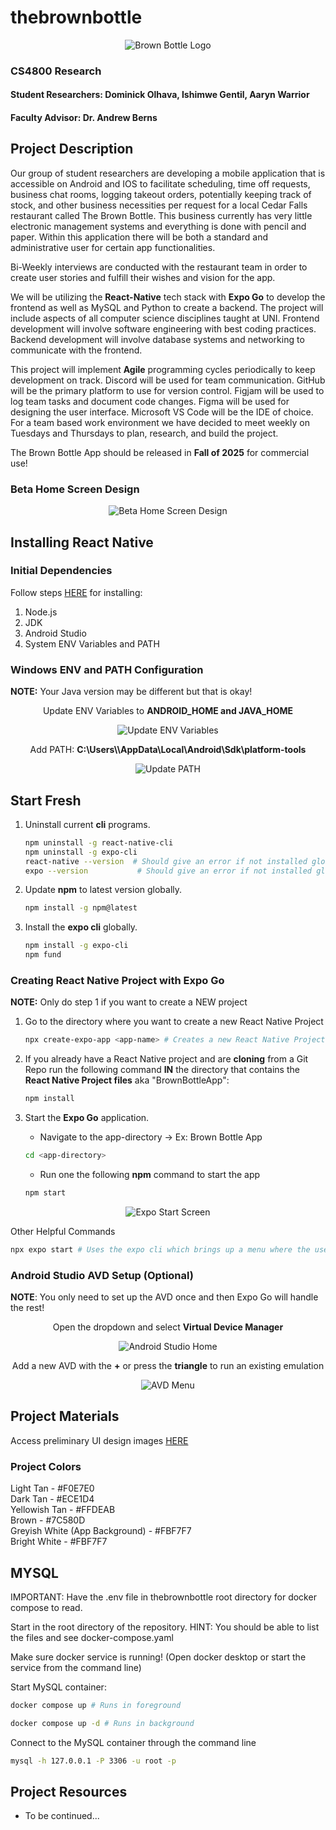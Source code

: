 # thebrownbottle
<div align="center">
    <img src="./images/brown_bottle_logo.jpg" alt="Brown Bottle Logo">
</div>

### CS4800 Research 
#### Student Researchers: Dominick Olhava, Ishimwe Gentil, Aaryn Warrior
#### Faculty Advisor: Dr. Andrew Berns

## Project Description
Our group of student researchers are developing a mobile application that is accessible on Android and IOS to facilitate scheduling, time off requests, business chat rooms, logging takeout orders, potentially keeping track of stock, and other business necessities per request for a local Cedar Falls restaurant called The Brown Bottle. This business currently has very little electronic management systems and everything is done with pencil and paper. Within this application there will be both a standard and administrative user for certain app functionalities. 

Bi-Weekly interviews are conducted with the restaurant team in order to create user stories and fulfill their wishes and vision for the app.  

We will be utilizing the **React-Native** tech stack with **Expo Go** to develop the frontend as well as MySQL and Python to create a backend. The project will include aspects of all computer science disciplines taught at UNI. Frontend development will involve software engineering with best coding practices. Backend development will involve database systems and networking to communicate with the frontend. 

This project will implement **Agile** programming cycles periodically to keep development on track. Discord will be used for team communication. GitHub will be the primary platform to use for version control. Figjam will be used to log team tasks and document code changes. Figma will be used for designing the user interface. Microsoft VS Code will be the IDE of choice. For a team based work environment we have decided to meet weekly on Tuesdays and Thursdays to plan, research, and build the project.

The Brown Bottle App should be released in **Fall of 2025** for commercial use!

### Beta Home Screen Design
<div align="center">
    <img src="./ui_designs/beta_home_screen.gif" alt="Beta Home Screen Design">
</div>


## Installing React Native 

### Initial Dependencies
Follow steps [HERE](https://reactnative.dev/docs/set-up-your-environment) for installing:
1. Node.js
2. JDK
3. Android Studio
4. System ENV Variables and PATH

### Windows ENV and PATH Configuration
**NOTE:** Your Java version may be different but that is okay!
<div align="center">
    <p>Update ENV Variables to <b>ANDROID_HOME and JAVA_HOME</b></p>
    <img src="./images/env_variables.png" alt="Update ENV Variables">
    <p>Add PATH: <b>C:\Users\<usernmame>\AppData\Local\Android\Sdk\platform-tools</b></p>
    <img src="./images/path_updated.png" alt="Update PATH">
</div>

## Start Fresh
1. Uninstall current **cli** programs.
    ```bash
    npm uninstall -g react-native-cli
    npm uninstall -g expo-cli
    react-native --version  # Should give an error if not installed globally
    expo --version           # Should give an error if not installed globally
    ```

2. Update **npm** to latest version globally.
    ```bash
    npm install -g npm@latest
    ```

3. Install the **expo cli** globally.
    ```bash
    npm install -g expo-cli
    npm fund
    ```

### Creating React Native Project with **Expo Go**
**NOTE:** Only do step 1 if you want to create a NEW project
1. Go to the directory where you want to create a new React Native Project
    ```bash
    npx create-expo-app <app-name> # Creates a new React Native Project in a folder within the current directory
    ```

2. If you already have a React Native project and are **cloning** from a Git Repo run the following command **IN** the directory that contains the **React Native Project files** aka "BrownBottleApp":
    ```bash
    npm install
    ```

3. Start the **Expo Go** application.
    - Navigate to the app-directory -> Ex: Brown Bottle App
    ```bash
    cd <app-directory>
    ```      

    - Run one the following **npm** command to start the app    
    ```bash
    npm start
    ```

<div align="center">
    <img src="./images/expo_start_screen.png" alt="Expo Start Screen">
</div>


Other Helpful Commands
```bash
npx expo start # Uses the expo cli which brings up a menu where the user can pick what platform to host their application on!
```

### Android Studio AVD Setup (Optional)
**NOTE**: You only need to set up the AVD once and then Expo Go will handle the rest!
<div align="center">
    <p>Open the dropdown and select <b>Virtual Device Manager</b></p>
    <img src="./images/android_studio_home.png" alt="Android Studio Home">
    <p>Add a new AVD with the <b>+</b> or press the <b>triangle</b> to run an existing emulation</p>
    <img src="./images/avd_menu.png" alt="AVD Menu">
</div>

## Project Materials

Access preliminary UI design images [HERE](./ui_designs/)

### Project Colors
Light Tan - #F0E7E0  
Dark Tan - #ECE1D4  
Yellowish Tan - #FFDEAB  
Brown - #7C580D  
Greyish White (App Background) - #FBF7F7  
Bright White - #FBF7F7  

## MYSQL
IMPORTANT: Have the .env file in thebrownbottle root directory for docker compose to read.

Start in the root directory of the repository. 
HINT: You should be able to list the files and see docker-compose.yaml

Make sure docker service is running! (Open docker desktop or start the service from the command line)

Start MySQL container:

```bash
docker compose up # Runs in foreground

docker compose up -d # Runs in background
```

Connect to the MySQL container through the command line
```bash
mysql -h 127.0.0.1 -P 3306 -u root -p
```


## Project Resources
* To be continued...

